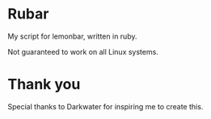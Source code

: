 # Rubar

My script for lemonbar, written in ruby.

Not guaranteed to work on all Linux systems.

# Thank you

Special thanks to Darkwater for inspiring me to create this.
